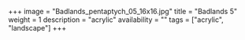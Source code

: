 +++
image = "Badlands_pentaptych_05_16x16.jpg"
title = "Badlands 5"
weight = 1
description = "acrylic"
availability = ""
tags = ["acrylic", "landscape"]
+++